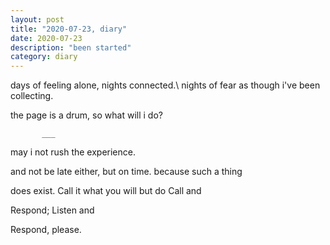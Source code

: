 ```yaml
---
layout: post
title: "2020-07-23, diary"
date: 2020-07-23
description: "been started"
category: diary
---
```


days of feeling alone, nights connected.\\
nights of fear as though i've been collecting.

the page is a drum, so what will i do?


           ___
          


may i not rush the experience.

and not be late either, but on time. because such a thing

does exist. Call it what you will but do Call and

Respond; Listen and

Respond, please.
